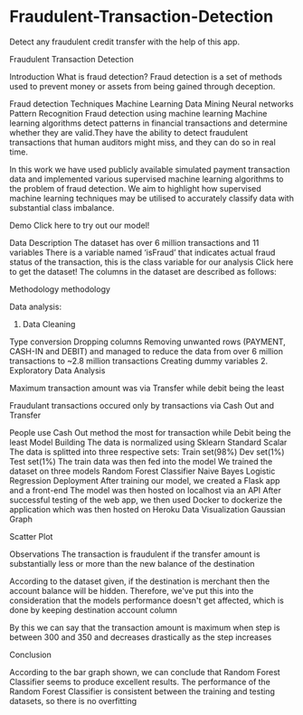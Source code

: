 # Fraudulent-Transaction-Detection
Detect any fraudulent credit transfer with the help of this app.

Fraudulent Transaction Detection


Introduction
What is fraud detection?
Fraud detection is a set of methods used to prevent money or assets from being gained through deception.

Fraud detection Techniques
Machine Learning
Data Mining
Neural networks
Pattern Recognition
Fraud detection using machine learning
Machine learning algorithms detect patterns in financial transactions and determine whether they are valid.They have the ability to detect fraudulent transactions that human auditors might miss, and they can do so in real time.

In this work we have used publicly available simulated payment transaction data and implemented various supervised machine learning algorithms to the problem of fraud detection. We aim to highlight how supervised machine learning techniques may be utilised to accurately classify data with substantial class imbalance.

Demo
Click here to try out our model!

Data Description
The dataset has over 6 million transactions and 11 variables
There is a variable named ‘isFraud’ that indicates actual fraud status of the transaction, this is the class variable for our analysis
Click here to get the dataset!
The columns in the dataset are described as follows:



Methodology
methodology

Data analysis:
1. Data Cleaning

Type conversion
Dropping columns
Removing unwanted rows (PAYMENT, CASH-IN and DEBIT) and managed to reduce the data from over 6 million transactions to ~2.8 million transactions
Creating dummy variables
2. Exploratory Data Analysis



Maximum transaction amount was via Transfer while debit being the least


Fraudulant transactions occured only by transactions via Cash Out and Transfer


People use Cash Out method the most for transaction while Debit being the least
Model Building
The data is normalized using Sklearn Standard Scalar
The data is splitted into three respective sets:
Train set(98%)
Dev set(1%)
Test set(1%)
The train data was then fed into the model
We trained the dataset on three models
Random Forest Classifier
Naive Bayes
Logistic Regression
Deployment
After training our model, we created a Flask app and a front-end
The model was then hosted on localhost via an API
After successful testing of the web app, we then used Docker to dockerize the application which was then hosted on Heroku
Data Visualization
Gaussian Graph


Scatter Plot


Observations
The transaction is fraudulent if the transfer amount is substantially less or more than the new balance of the destination

According to the dataset given, if the destination is merchant then the account balance will be hidden. Therefore, we've put this into the consideration that the models performance doesn't get affected, which is done by keeping destination account column


By this we can say that the transaction amount is maximum when step is between 300 and 350 and decreases drastically as the step increases

Conclusion


According to the bar graph shown, we can conclude that Random Forest Classifier seems to produce excellent results. The performance of the Random Forest Classifier is consistent between the training and testing datasets, so there is no overfitting
